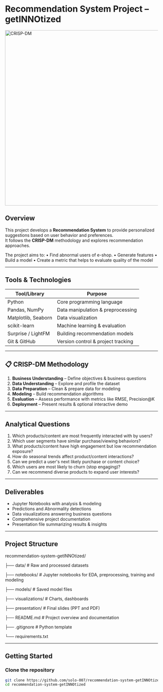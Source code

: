 # Recommendation System Project – getINNOtized
<img width="768" height="577" alt="CRISP-DM" src="https://media.licdn.com/dms/image/C4E12AQGZXG-omsKv3g/article-cover_image-shrink_720_1280/0/1597499469493?e=2147483647&v=beta&t=QMg5FypP7FDW4wKoSaIEQnI34DeVM1NMO-uMyZ24kt0" />


## Overview
This project develops a **Recommendation System** to provide personalized suggestions based on user behavior and preferences.  
It follows the **CRISP-DM** methodology and explores recommendation approaches.

The project aims to:
• Find abnormal users of e-shop. 
• Generate features 
• Build a model 
• Create a metric that helps to evaluate quality of the model 

---

## Tools & Technologies
| Tool/Library         | Purpose |
|----------------------|---------|
| Python               | Core programming language |
| Pandas, NumPy        | Data manipulation & preprocessing |
| Matplotlib, Seaborn  | Data visualization |
| scikit-learn         | Machine learning & evaluation |
| Surprise / LightFM   | Building recommendation models |
| Git & GitHub         | Version control & project tracking |

---

## 📋 CRISP-DM Methodology
1. **Business Understanding** – Define objectives & business questions
2. **Data Understanding** – Explore and profile the dataset
3. **Data Preparation** – Clean & prepare data for modeling
4. **Modeling** – Build recommendation algorithms
5. **Evaluation** – Assess performance with metrics like RMSE, Precision@K
6. **Deployment** – Present results & optional interactive demo

---

## Analytical Questions
1.	Which products/content are most frequently interacted with by users?
2.	Which user segments have similar purchase/viewing behaviors?
3.	What products/content have high engagement but low recommendation exposure?
4.	How do seasonal trends affect product/content interactions?
5.	Can we predict a user's next likely purchase or content choice?
6.	Which users are most likely to churn (stop engaging)?
7.	Can we recommend diverse products to expand user interests?

---

## Deliverables
- Jupyter Notebooks with analysis & modeling
- Predictions and Abnormality detections
- Data visualizations answering business questions
- Comprehensive project documentation
- Presentation file summarizing results & insights

---

## Project Structure

recommendation-system-getINNOtized/

├── data/                  # Raw and processed datasets

├── notebooks/             # Jupyter notebooks for EDA, preprocessing, training and modeling

├── models/                # Saved model files

├── visualizations/        # Charts, dashboards

├── presentation/          # Final slides (PPT and PDF)

├── README.md              # Project overview and documentation

├── .gitignore             # Python template

└── requirements.txt


---

## Getting Started
### Clone the repository
```bash
git clone https://github.com/solo-007/recommendation-system-getINNOtized.git
cd recommendation-system-getINNOtized
